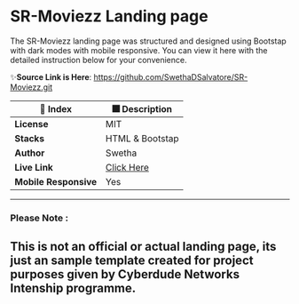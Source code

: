 # SR-Moviezz Landing page
The SR-Moviezz landing page was structured and designed using Bootstap with dark modes with mobile responsive. You can view it here with the detailed instruction below for your convenience. 

✨**Source Link is Here**: 
https://github.com/SwethaDSalvatore/SR-Moviezz.git

| 🚀 Index | 🎆 Description |
|--|--|
| **License** |MIT  |
| **Stacks** |HTML & Bootstap  |
| **Author** |Swetha |
| **Live Link** | [Click Here](https://swethadsalvatore.github.io/SR-Moviezz/)|
| **Mobile Responsive** | Yes |


---
### Please Note :
This is not an official or actual landing page, its just an sample template created for project purposes given by Cyberdude Networks Intenship programme.
---